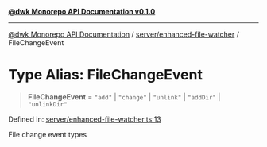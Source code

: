 [**@dwk Monorepo API Documentation v0.1.0**](../../../README.md)

---

[@dwk Monorepo API Documentation](../../../README.md) / [server/enhanced-file-watcher](../README.md) / FileChangeEvent

# Type Alias: FileChangeEvent

> **FileChangeEvent** = `"add"` \| `"change"` \| `"unlink"` \| `"addDir"` \| `"unlinkDir"`

Defined in: [server/enhanced-file-watcher.ts:13](https://github.com/Anglesite/anglesite/blob/97bc711271b9559b54e48a9e5995ecc7ba9204f9/anglesite/app/server/enhanced-file-watcher.ts#L13)

File change event types
